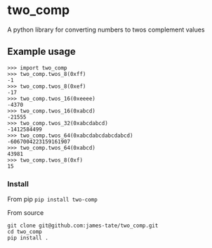 # two_comp

A python library for converting numbers to twos complement values

## Example usage

```
>>> import two_comp
>>> two_comp.twos_8(0xff)
-1
>>> two_comp.twos_8(0xef)
-17
>>> two_comp.twos_16(0xeeee)
-4370
>>> two_comp.twos_16(0xabcd)
-21555
>>> two_comp.twos_32(0xabcdabcd)
-1412584499
>>> two_comp.twos_64(0xabcdabcdabcdabcd)
-6067004223159161907
>>> two_comp.twos_64(0xabcd)
43981
>>> two_comp.twos_8(0xf)
15
```

### Install

From pip
``` pip install two-comp ```

From source
``` 
git clone git@github.com:james-tate/two_comp.git
cd two_comp
pip install .
```
